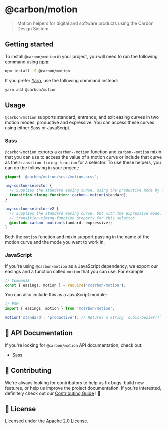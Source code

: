 # @carbon/motion

> Motion helpers for digital and software products using the Carbon
> Design System

## Getting started

To install `@carbon/motion` in your project, you will need to run the
following command using [npm](https://www.npmjs.com/):

```bash
npm install -S @carbon/motion
```

If you prefer [Yarn](https://yarnpkg.com/en/), use the following
command instead:

```bash
yarn add @carbon/motion
```

## Usage

`@carbon/motion` supports standard, entrance, and exit easing curves in
two motion modes: productive and expressive. You can access these
curves using either Sass or JavaScript.

### Sass

`@carbon/motion` exports a `carbon--motion` function and `carbon--motion` mixin that you can use to access the value of a motion
curve or include that curve as the `transition-timing-function` for a
selector. To use these helpers, you can do the following in your
project:

```scss
@import '@carbon/motion/scss/motion.scss';

.my-custom-selector {
  // Supplies the standard easing curve, using the productive mode by default
  transition-timing-function: carbon--motion(standard);
}

.my-custom-selector-v2 {
  // Supplies the standard easing curve, but with the expressive mode, on the
  // transition-timing-function property for this selector
  @include carbon--motion(standard, expressive);
}
```

Both the `motion` function and mixin support passing in the name of
the motion curve and the mode you want to work in.

### JavaScript

If you're using `@carbon/motion` as a JavaScript dependency, we export
our easings and a function called `motion` that you can use. For
example:

```js
// CommonJS
const { easings, motion } = require('@carbon/motion');
```

You can also include this as a JavaScript module:

```js
// ESM
import { easings, motion } from '@carbon/motion';

motion('standard', 'productive'); // Returns a string `cubic-bezier()` function
```

## 📖 API Documentation

If you're looking for `@carbon/motion` API documentation, check out:

- [Sass](./docs/sass.md)

## 🙌 Contributing

We're always looking for contributors to help us fix bugs, build new
features, or help us improve the project documentation. If you're
interested, definitely check out our [Contributing Guide](/.github/CONTRIBUTING.md)
! 👀

## 📝 License

Licensed under the [Apache 2.0 License](/LICENSE).
